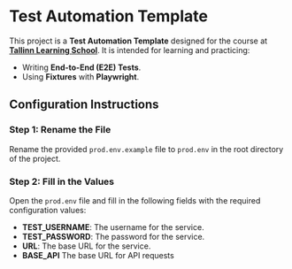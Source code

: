 # Test Automation Template

This project is a **Test Automation Template** designed for the course at **[Tallinn Learning School](https://www.tallinn-learning.ee)**. It is intended for learning and practicing:

- Writing **End-to-End (E2E) Tests**.
- Using **Fixtures** with **Playwright**.

## Configuration Instructions

### Step 1: Rename the File
Rename the provided `prod.env.example` file to `prod.env` in the root directory of the project.

### Step 2: Fill in the Values
Open the `prod.env` file and fill in the following fields with the required configuration values:

- **TEST_USERNAME**: The username for the service.
- **TEST_PASSWORD**: The password for the service.
- **URL**: The base URL for the service.
- **BASE_API** The base URL for API requests
